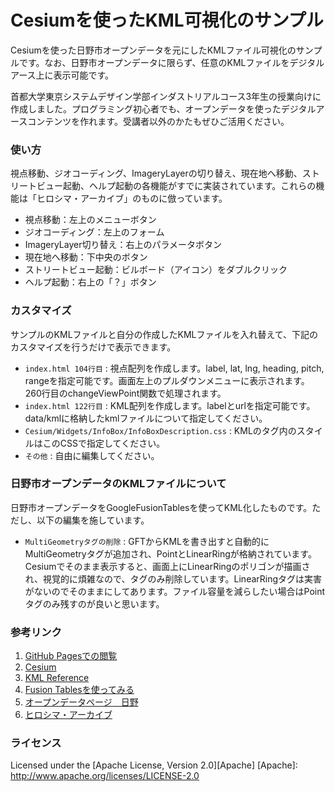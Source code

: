 Cesiumを使ったKML可視化のサンプル
======================
Cesiumを使った日野市オープンデータを元にしたKMLファイル可視化のサンプルです。なお、日野市オープンデータに限らず、任意のKMLファイルをデジタルアース上に表示可能です。


首都大学東京システムデザイン学部インダストリアルコース3年生の授業向けに作成しました。プログラミング初心者でも、オープンデータを使ったデジタルアースコンテンツを作れます。受講者以外のかたもぜひご活用ください。
 
### 使い方

視点移動、ジオコーディング、ImageryLayerの切り替え、現在地へ移動、ストリートビュー起動、ヘルプ起動の各機能がすでに実装されています。これらの機能は「ヒロシマ・アーカイブ」のものに倣っています。

+ 視点移動：左上のメニューボタン
+ ジオコーディング：左上のフォーム
+ ImageryLayer切り替え：右上のパラメータボタン
+ 現在地へ移動：下中央のボタン
+ ストリートビュー起動：ビルボード（アイコン）をダブルクリック
+ ヘルプ起動：右上の「？」ボタン

 
### カスタマイズ

サンプルのKMLファイルと自分の作成したKMLファイルを入れ替えて、下記のカスタマイズを行うだけで表示できます。

+   `index.html 104行目` :
    視点配列を作成します。label, lat, lng, heading, pitch, rangeを指定可能です。画面左上のプルダウンメニューに表示されます。260行目のchangeViewPoint関数で処理されます。
+   `index.html 122行目` :
    KML配列を作成します。labelとurlを指定可能です。data/kmlに格納したkmlファイルについて指定してください。
+   `Cesium/Widgets/InfoBox/InfoBoxDescription.css` :
    KMLの<description>タグ内のスタイルはこのCSSで指定してください。
+   `その他` :
    自由に編集してください。

### 日野市オープンデータのKMLファイルについて

日野市オープンデータをGoogleFusionTablesを使ってKML化したものです。ただし、以下の編集を施しています。

+   `MultiGeometryタグの削除` :
    GFTからKMLを書き出すと自動的にMultiGeometryタグが追加され、PointとLinearRingが格納されています。Cesiumでそのまま表示すると、画面上にLinearRingのポリゴンが描画され、視覚的に煩雑なので、タグのみ削除しています。LinearRingタグは実害がないのでそのままにしてあります。ファイル容量を減らしたい場合はPointタグのみ残すのが良いと思います。

### 参考リンク

1. [GitHub Pagesでの閲覧](https://wtnv-lab.github.io/cesiumGitHubPages/ "日野市オープンデータ可視化")
2. [Cesium](http://cesiumjs.org/ "Cesium")
3. [KML Reference](https://developers.google.com/kml/documentation/kmlreference "KML Reference")
4. [Fusion Tablesを使ってみる](http://pc.nikkeibp.co.jp/article/column/20110829/1036486/ "Fusion Tablesを使ってみる-PC Online")
5. [オープンデータページ　日野](http://www.city.hino.lg.jp/index.cfm/196,129180,353,2132,html "オープンデータページ　日野")
6. [ヒロシマ・アーカイブ](http://hiroshima.mapping.jp/ "ヒロシマ・アーカイブ")
 
### ライセンス

Licensed under the [Apache License, Version 2.0][Apache]
[Apache]: http://www.apache.org/licenses/LICENSE-2.0
